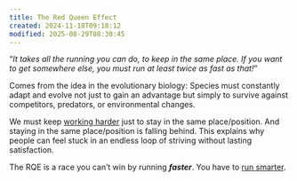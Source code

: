 ```yaml
---
title: The Red Queen Effect
created: 2024-11-18T09:18:12
modified: 2025-08-29T08:30:45
---
```


“_It takes all the running you can do, to keep in the same place. If you want to get somewhere else, you must run at least twice as fast as that!_”

Comes from the idea in the evolutionary biology: Species must constantly adapt and evolve not just to gain an advantage but simply to survive against competitors, predators, or environmental changes.

We must keep [working harder](Work%20hard.md) just to stay in the same place/position. And staying in the same place/position is falling behind. This explains why people can feel stuck in an endless loop of striving without lasting satisfaction.

The RQE is a race you can’t win by running _**faster**_. You have to [run smarter](work-smart.md).

